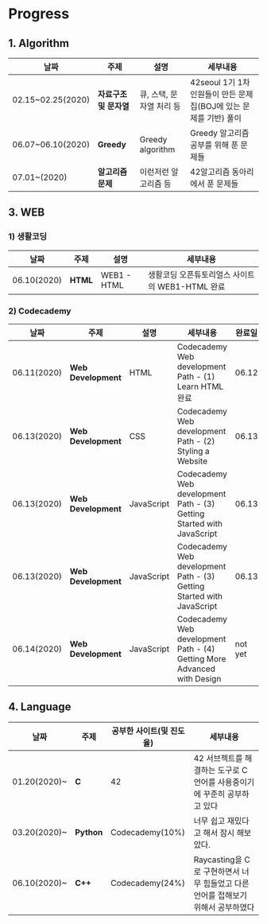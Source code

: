 # Progress

## 1. Algorithm

|날짜|주제|설명|세부내용|
|---|---|---|---|
|02.15~02.25(2020)|**자료구조 및 문자열**|큐, 스택, 문자열 처리 등|42seoul 1기 1차 인원들이 만든 문제집(BOJ에 있는 문제를 기반) 풀이|
|06.07~06.10(2020)|**Greedy**|Greedy algorithm|Greedy 알고리즘 공부를 위해 푼 문제들|
|07.01~(2020)|**알고리즘문제**|이런저런 알고리즘 등|42알고리즘 동아리에서 푼 문제들|

## 3. WEB

### 1) 생활코딩

|날짜|주제|설명|세부내용|
|---|---|---|---|
|06.10(2020)|**HTML**|WEB1 - HTML|생활코딩 오픈튜토리얼스 사이트의 WEB1-HTML 완료|

### 2) Codecademy

|날짜|주제|설명|세부내용|완료일|
|---|---|---|---|---|
|06.11(2020)|**Web Development**|HTML|Codecademy Web development Path - (1) Learn HTML 완료|06.12|
|06.13(2020)|**Web Development**|CSS|Codecademy Web development Path - (2) Styling a Website|06.13|
|06.13(2020)|**Web Development**|JavaScript|Codecademy Web development Path - (3) Getting Started with JavaScript|06.13|
|06.13(2020)|**Web Development**|JavaScript|Codecademy Web development Path - (3) Getting Started with JavaScript|06.13|
|06.14(2020)|**Web Development**|JavaScript|Codecademy Web development Path - (4) Getting More Advanced with Design|not yet|

## 4. Language

|날짜|주제|공부한 사이트(및 진도율)|세부내용|
|---|---|---|---|
|01.20(2020)~|**C**|42|42 서브젝트를 해결하는 도구로 C언어를 사용중이기에 꾸준히 공부하고 있다|
|03.20(2020)~|**Python**|Codecademy(10%)|너무 쉽고 재밌다고 해서 잠시 해보았다.|
|06.10(2020)~|**C++**|Codecademy(24%)|Raycasting을 C로 구현하면서 너무 힘들었고 다른 언어를 접해보기 위해서 공부하였다|
